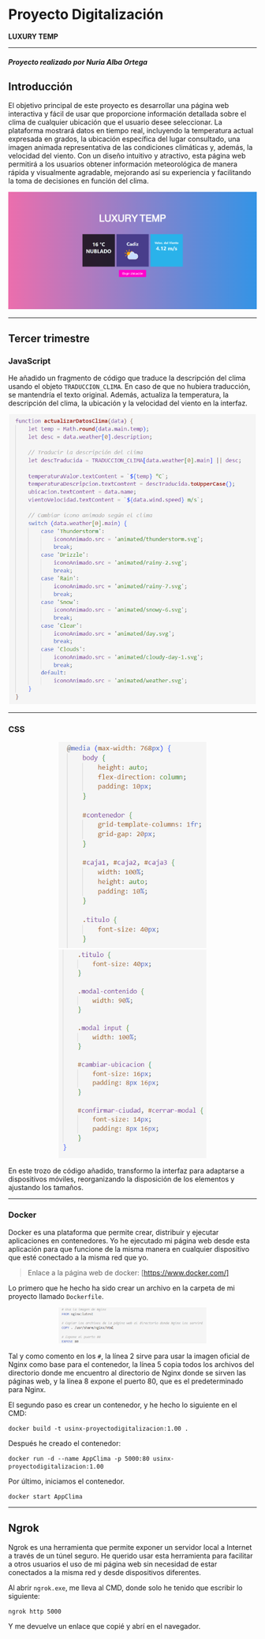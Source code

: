 # Proyecto Digitalización

**LUXURY TEMP**  

---

#### _Proyecto realizado por Nuria Alba Ortega_

## Introducción  

El objetivo principal de este proyecto es desarrollar una página web interactiva y fácil de usar que proporcione información detallada sobre el clima de cualquier ubicación que el usuario desee seleccionar. La plataforma mostrará datos en tiempo real, incluyendo la temperatura actual expresada en grados, la ubicación específica del lugar consultado, una imagen animada representativa de las condiciones climáticas y, además, la velocidad del viento. Con un diseño intuitivo y atractivo, esta página web permitirá a los usuarios obtener información meteorológica de manera rápida y visualmente agradable, mejorando así su experiencia y facilitando la toma de decisiones en función del clima.  

![ImagenIntro](https://github.com/nutrianalor/AppClima/blob/main/Imagenes/0.%20Introduccion.png)

---

## Tercer trimestre  

### JavaScript
He añadido un fragmento de código que traduce la descripción del clima usando el objeto `TRADUCCION_CLIMA`. En caso de que no hubiera traducción, se mantendría el texto original. Además, actualiza la temperatura, la descripción del clima, la ubicación y la velocidad del viento en la interfaz.  

<p align="center">
  <img src="https://github.com/nutrianalor/AppClima/blob/main/Imagenes/1.%20JavaScriptTraduccion.png" alt="Descripción" width="500">
</p>

---

### CSS

<p align="center">
  <img src="https://github.com/nutrianalor/AppClima/blob/main/Imagenes/2.%20CSS1.png" alt="Descripción" width="300">
  <img src="https://github.com/nutrianalor/AppClima/blob/main/Imagenes/3.%20CSS2.png" alt="Descripción" width="300">
</p>

En este trozo de código añadido, transformo la interfaz para adaptarse a dispositivos móviles, reorganizando la disposición de los elementos y ajustando los tamaños.  

---

### Docker

Docker es una plataforma que permite crear, distribuir y ejecutar aplicaciones en contenedores. Yo he ejecutado mi página web desde esta aplicación para que funcione de la misma manera en cualquier dispositivo que esté conectado a la misma red que yo.  

>Enlace a la página web de docker: [https://www.docker.com/]

Lo primero que he hecho ha sido crear un archivo en la carpeta de mi proyecto llamado `Dockerfile`.  

<p align="center">
    <img src="https://github.com/nutrianalor/AppClima/blob/main/Imagenes/4.%20Dockerfile.png"alt="Descripción" width="300">
</p>

Tal y como comento en los `#`, la línea 2 sirve para usar la imagen oficial de Nginx como base para el contenedor, la línea 5 copia todos los archivos del directorio donde me encuentro al directorio de Nginx donde se sirven las páginas web, y la línea 8 expone el puerto 80, que es el predeterminado para Nginx.  

El segundo paso es crear un contenedor, y he hecho lo siguiente en el CMD:  

```
docker build -t usinx-proyectodigitalizacion:1.00 .
```

Después he creado el contenedor:  

```
docker run -d --name AppClima -p 5000:80 usinx-proyectodigitalizacion:1.00
```

Por último, iniciamos el contenedor.  

```
docker start AppClima
```

---

## Ngrok  

Ngrok es una herramienta que permite exponer un servidor local a Internet a través de un túnel seguro. He querido usar esta herramienta para facilitar a otros usuarios el uso de mi página web sin necesidad de estar conectados a la misma red y desde dispositivos diferentes.  

Al abrir `ngrok.exe`, me lleva al CMD, donde solo he tenido que escribir lo siguiente:  

```
ngrok http 5000
```

Y me devuelve un enlace que copié y abrí en el navegador. 
